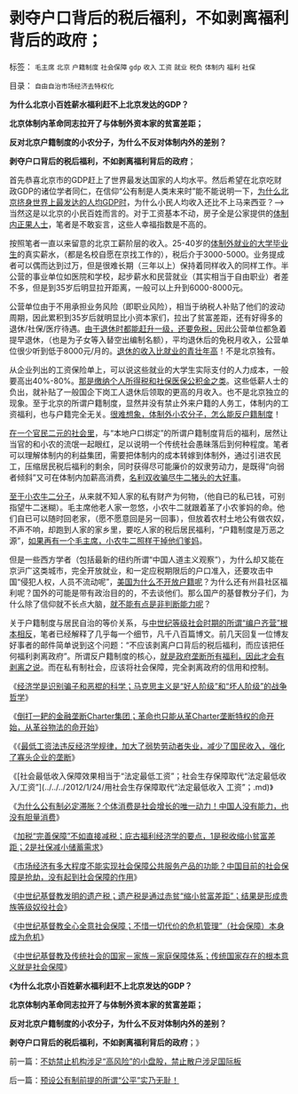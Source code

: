 # 剥夺户口背后的税后福利，不如剥离福利背后的政府；

标签： `毛主席` `北京` `户籍制度` `社会保障` `gdp` `收入` `工资` `就业` `税负` `体制内` `福利` `社保` 

目录： `自由自治市场经济去特权化`

**为什么北京小百姓薪水福利赶不上北京发达的GDP？**

**北京体制内革命同志拉开了与体制外资本家的贫富差距；**

**反对北京户籍制度的小农分子，为什么不反对体制内外的差别？**

**剥夺户口背后的税后福利，不如剥离福利背后的政府**；

首先恭喜北京市的GDP赶上了世界最发达国家的人均水平。然后希望在北京吃财政GDP的诸位学者同仁，在信仰“公有制是人类末来时”能不能说明一下，[为什么北京挤身世界上最发达的人均GDP时](../../../2009/9/2/反对户籍制度背后垂涎的是政策倾斜的利益输送.md)，为什么小民人均收入还比不上马来西亚？——>当然这是以北京的小民百姓而言的。对于工资基本不动，房子全是公家提供的[体制内正果人士](../../../2011/11/21/寡头型民主增强了黄宗羲效应.md)，笔者是不敢妄言，这些人幸福指数是不高的。

按照笔者一直以来留意的北京工薪阶层的收入。25-40岁的[体制外就业的大学毕业生](../../../2009/1/30/教育&quot;产业化&quot;，考公务员，大学生失业.md)的真实薪水，（都是名校自愿在京找工作的），税后介于3000-5000。业务提成者可以偶而达到过万，但是很难长期（三年以上）保持着同样收入的同样工作。半公营的事业单位如医院和学校，起步薪水和民营就业（其实相当于自由职业）者差不多，但是到35岁后明显拉开距离，一般可以上升到6000-8000元。

公营单位由于不用承担业务风险（即职业风险），相当于纳税人补贴了他们的波动周期，因此累积到35岁后就明显比小资本家们，拉出了贫富差距，还有好得多的退休/社保/医疗待遇。[由于退休时都能赶升一级，还要免税，](../../../2009/11/3/欧美反华人权卫士都是些什么人？.md)因此公营单位都急着提早退休，（也是为子女等入替空出编制名额），平均退休后的免税月收入，公营单位很少听到低于8000元/月的。[退休的收入比就业的青壮年高](../../../2009/8/10/主要矛盾很可能就是体制内外的矛盾.md)！不是北京独有。

从企业列出的工资保险单上，可以说这些就业的大学生实际支付的人力成本，一般要高出40%-80%。[那是缴纳个人所得税和社保医保公积金之类](../../../2011/9/21/工薪所得税负可能世界第一！计划生育让养老体系崩溃！.md)。这些低薪人士的负出，就补贴了一般国企下岗工人退休后领取的更高的月收入。也不是北京独立的现象。至于北京的所谓户籍制度，显然并没有禁止外来户籍的人务工，体制内的工资福利，也与户籍完全无关。[很难想象，体制外小农分子，怎么能反户籍制度](../../../2010/5/27/义务教育产业化，反户籍福利造福了谁.md)！

[在一个官民二元的社会里](../../../2008/10/17/官民二元之经济危机，小民百姓可能无路可逃.md)，与“本地户口绑定”的所谓户籍制度背后的福利，居然让当官的和小农的流氓一起眼红，足以说明一个传统社会愚昧落后到何种程度。笔者可以理解体制内的利益集团，需要把体制内的成本转嫁到体制外，通过引进农民工，压缩居民税后福利的剩余，同时获得尽可能廉价的奴隶劳动力，是既得“向弱者倾斜”又可在体制内加薪高消费，[名利双收骗尽牛二猪头的大好事](../../../2010/3/6/为户籍制度正名，是民主启蒙的关键一环.md)。

[至于小农牛二分子](../../../2011/10/21/民主不是为了报复，请不要选择克伦威尔革命.md)，从来就不知人家的私有财产为何物，（他自已的私已钱，可别指望牛二迷糊）。毛主席他老人家一忽悠，小农牛二就跟着革了小农爹妈的命。他们自已可以随时回老家，（愿不愿意回是另一回事），但放着农村土地公有做农奴，不声不响，却跑到人家的家乡里，要吃人家的税后居民福利，“户籍制度是万恶之源”，[如果再有一个毛主席，小农牛二照样干掉他们爹妈](../../../2010/2/21/小农意识是中国农村的灾星.md)。

但是一些西方学者（包括最新的纽约所谓“中国人道主义观察”），为什么却又能在京沪广这类城市，完全开放就业，和一定应税期限后的户口准入，还要攻击中国“侵犯人权，人员不流动呢”，[美国为什么不开放户籍呢](../../../2010/2/1/入户大城市的诀窍和美国严厉的户籍制度.md)？为什么还有州县社区福利呢？国外的可能是带有政治目的的，不去谈他们。那么国产的基督教分子们，为什么除了信仰就不长点大脑，[就不能有点是非判断能力呢](../../../2012/1/30/西方为什么不能反思“好人阶级”和“坏人阶级”的战争哲学？.md)？

关于户籍制度与居民自治的等价关系，与[中世纪等级社会时期的所谓“编户齐营”根本相反](../../../2009/9/6/户籍制度杂锦批之“我的财产是你的”潜台词.md)，笔者已经解释了几乎每一个细节，凡千八百篇博文。前几天回复一位博友好事者的邮件简单说到这个问题：“不应该剥离户口背后的税后福利，而应该把任何福利剥离政府”。所谓反户籍制度的核心，[就是政府垄断所有福利，因此才会有剥离之说](../../../2009/9/11/少年中国患了三种西方老人病.md)。而在私有制社会，应该将社会保障，完全剥离政府的信用和控制。

《[经济学是识别骗子和恶棍的科学；马克思主义是“好人阶级”和“坏人阶级”的战争哲学](../../../2012/1/30/西方为什么不能反思“好人阶级”和“坏人阶级”的战争哲学？.md)》

《[倒打一耙的金融垄断Charter集团；革命也只能从革Charter垄断特权的命开始，从革谷物法的命开始](../../../2012/1/30/达沃斯论坛倒打一耙.md)》

《《[最低工资法违反经济学规律，加大了弱势劳动者失业，减少了国民收入，强化了寡头企业的垄断](../../../2012/1/24/最低工资法违反经济学规律，对国民有百害无一利.md)》

《[社会最低收入保障效果相当于“法定最低工资”；社会生存保障取代“法定最低收入/工资”](../../../2012/1/24/用社会生存保障取代“法定最低收入 工资”；.md)》

《[为什么公有制必定滞胀？个体消费是社会增长的唯一动力！中国人没有能力，也没有胆量消费](../../../2012/1/24/为什么公有制必定滞胀？个体消费是社会增长的唯一动力！.md)》

《[加税“完善保障”不如直接减税；庇古福利经济学的要点，1是税收缩小贫富差距；2是社保减小储蓄需求](../../../2012/1/26/加税“完善保障”不如直接减税，和“强制分红”的恶毒.md)》

《[市场经济有多大程度不能实现社会保障公共服务产品的功能？中国目前的社会保障是抢劫，没有起到社会保障的作用](../../../2012/1/26/社会保障在多大程度上是有必要的？.md)》

《[中世纪基督教发明的遗产税；遗产税是通过赤贫“缩小贫富差距”；结果是形成贵族等级奴役社会](../../../2012/1/26/中世纪基督教发明的遗产税和奥朗则布大帝的“忏悔”.md)》

《[中世纪基督教全心全意社会保障；不惜一切代价的危机管理”（社会保障）本身成为危机](../../../2012/1/26/中世纪基督教社会就是全面保障的公有制社会主义.md)》

《[中世纪基督教及传统社会的国家－家族－家庭保障体系；传统国家存在的根本意义就是社会保障](../../../2012/1/30/传统国家的存在意义就是社会保障，国家－家族－家庭保障体系.md)》

《**为什么北京小百姓薪水福利赶不上北京发达的GDP？**

**北京体制内革命同志拉开了与体制外资本家的贫富差距；**

**反对北京户籍制度的小农分子，为什么不反对体制内外的差别？**

**剥夺户口背后的税后福利，不如剥离福利背后的政府**；》

前一篇：[不妨禁止机构涉足“高风险”的小盘股，禁止散户涉足国际板](../../../2012/1/31/不妨禁止机构涉足“高风险”的小盘股，禁止散户涉足国际板.md)

后一篇：[预设公有制前提的所谓“公平”实乃无耻！](../../../2012/2/1/预设公有制前提的所谓“公平”实乃无耻！.md)